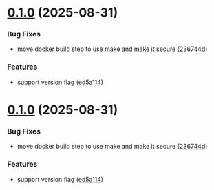 # [0.1.0](https://github.com/rastogiji/grafana-autodoc/compare/v0.0.2...v0.1.0) (2025-08-31)


### Bug Fixes

* move docker build step to use make and make it secure ([236744d](https://github.com/rastogiji/grafana-autodoc/commit/236744d00cd87e766b6ab662f9f4776ae2160e26))


### Features

* support version flag ([ed5a114](https://github.com/rastogiji/grafana-autodoc/commit/ed5a1142b5ad9917302b83c9952a48950c03b4ad))

# [0.1.0](https://github.com/rastogiji/grafana-autodoc/compare/v0.0.2...v0.1.0) (2025-08-31)


### Bug Fixes

* move docker build step to use make and make it secure ([236744d](https://github.com/rastogiji/grafana-autodoc/commit/236744d00cd87e766b6ab662f9f4776ae2160e26))


### Features

* support version flag ([ed5a114](https://github.com/rastogiji/grafana-autodoc/commit/ed5a1142b5ad9917302b83c9952a48950c03b4ad))
